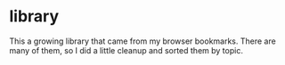 # library

This a growing library that came from my browser bookmarks.
There are many of them, so I did a little cleanup and sorted them by topic.

